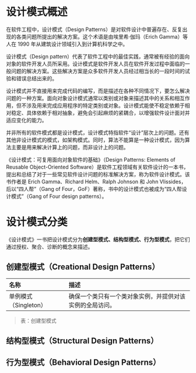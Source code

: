 # 设计模式概述

在软件工程中，设计模式（Design Patterns）是对软件设计中普遍存在、反复出现的各类问题所提出的解决方案。这个术语是由埃里希·伽玛（Erich Gamma）等人在 1990 年从建筑设计领域引入到计算机科学之中。

设计模式（Design pattern）代表了软件工程中的最佳实践，通常被有经验的面向对象的软件开发人员所采用。设计模式是软件开发人员在软件开发过程中面临的一般问题的解决方案。这些解决方案是众多软件开发人员经过相当长的一段时间的试验和错误总结出来的。

设计模式并不直接用来完成代码的编写，而是描述在各种不同情况下，要怎么解决问题的一种方案。面向对象设计模式通常以类别或对象来描述其中的关系和相互作用，但不涉及用来完成应用程序的特定类别或对象。设计模式能使不稳定依赖于相对稳定、具体依赖于相对抽象，避免会引起麻烦的紧耦合，以增强软件设计面对并适应变化的能力。

并非所有的软件模式都是设计模式，设计模式特指软件“设计”层次上的问题。还有其他非设计模式的模式，如架构模式。同时，算法不能算是一种设计模式，因为算法主要是用来解决计算上的问题，而非设计上的问题。

《设计模式：可复用面向对象软件的基础》（Design Patterns: Elements of Reusable Object-Oriented Software）是软件工程领域有关软件设计的一本书，提出和总结了对于一些常见软件设计问题的标准解决方案，称为软件设计模式。该书作者是 Erich Gamma、Richard Helm、Ralph Johnson 和 John Vlissides，后以“四人帮”（Gang of Four，GoF）著称，书中的设计模式也被成为“四人帮设计模式”（Gang of Four design patterns）。
# 设计模式分类

《设计模式》一书把设计模式分为**创建型模式、结构型模式、行为型模式**，把它们通过授权、聚合、诊断的概念来描述。

## 创建型模式（Creational Design Patterns）

| 名称 | 描述 |
| :--- | :--- |
| 单例模式（Singleton） | 确保一个类只有一个类对象实例，并提供对该实例的全局访问。 |

> 表：创建型模式

## 结构型模式（Structural Design Patterns）

## 行为型模式（Behavioral Design Patterns）


<!-- EOF -->